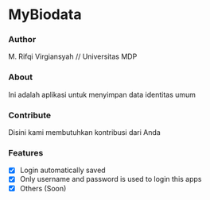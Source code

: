 # MyBiodata

### Author
M. Rifqi Virgiansyah // Universitas MDP

### About
Ini adalah aplikasi untuk menyimpan data identitas umum

### Contribute
Disini kami membutuhkan kontribusi dari Anda

### Features
- [x] Login automatically saved
- [x] Only username and password is used to login this apps
- [x] Others (Soon)
